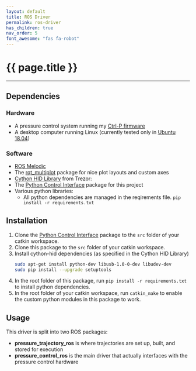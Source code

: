 ```yaml
---
layout: default
title: ROS Driver
permalink: ros-driver
has_children: true
nav_order: 5
font_awesome: "fas fa-robot"
---
```


# <i class="{{ page.font_awesome }}"></i> {{ page.title }}

---

## Dependencies
### Hardware
- A pressure control system running my [Ctrl-P firmware](https://github.com/cbteeple/pressure_controller)
- A desktop computer running Linux (currently tested only in [Ubuntu 18.04](https://ubuntu.com/download/desktop))

### Software
- [ROS Melodic](http://wiki.ros.org/melodic/Installation)
- The [rqt_multiplot](http://wiki.ros.org/rqt_multiplot) package for nice plot layouts and custom axes
- [Cython HID Library](https://github.com/trezor/cython-hidapi) from Trezor:
- The [Python Control Interface](https://github.com/cbteeple/pressure_control_interface) package for this project
- Various python libraries:
	- All python dependencies are managed in the reqirements file. `pip install -r requirements.txt`

## Installation
1. Clone the [Python Control Interface](https://github.com/cbteeple/pressure_control_interface) package to the `src` folder of your catkin workspace.
2. Clone this package to the `src` folder of your catkin workspace.
3. Install cython-hid dependencies (as specified in the Cython HID Library)
	``` bash
	sudo apt-get install python-dev libusb-1.0-0-dev libudev-dev
	sudo pip install --upgrade setuptools
	```
4. In the root folder of this package, run `pip install -r requirements.txt` to install python dependencies.
5. In the root folder of your catkin workspace, run `catkin_make` to enable the custom python modules in this package to work.

## Usage
This driver is split into two ROS packages:
- **pressure_trajectory_ros** is where trajectories are set up, built, and stored for execution
- **pressure_control_ros** is the main driver that actually interfaces with the pressure control hardware




